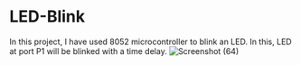 # LED-Blink
In this project, I have used 8052 microcontroller to blink an LED.
In this, LED at port P1 will be blinked with a time delay.
![Screenshot (64)](https://user-images.githubusercontent.com/95930860/156139536-7c2bea63-f65c-4ab9-811e-7f7c20833883.png)

